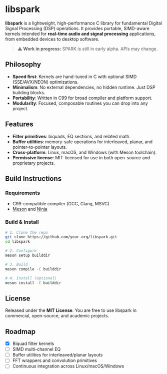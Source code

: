 # libspark

**libspark** is a lightweight, high-performance C library for fundamental
Digital Signal Processing (DSP) operations. It provides portable, SIMD-aware
kernels intended for **real-time audio and signal processing** applications,
from embedded devices to desktop software.

> **⚠️ Work in progress:** SPARK is still in early alpha. APIs may change.


## Philosophy

* **Speed first**: Kernels are hand-tuned in C with optional SIMD (SSE/AVX/NEON) optimizations.
* **Minimalism**: No external dependencies, no hidden runtime. Just DSP building blocks.
* **Portability**: Written in C99 for broad compiler and platform support.
* **Modularity**: Focused, composable routines you can drop into any project.

## Features

* **Filter primitives**: biquads, EQ sections, and related math.
* **Buffer utilities**: memory-safe operations for interleaved, planar, and pointer-to-pointer layouts.
* **Cross-platform**: Linux, macOS, and Windows (with Meson toolchain).
* **Permissive license**: MIT-licensed for use in both open-source and proprietary projects.

## Build Instructions

### Requirements

* C99-compatible compiler (GCC, Clang, MSVC)
* [Meson](https://mesonbuild.com) and [Ninja](https://ninja-build.org)

### Build & Install

```bash
# 1. Clone the repo
git clone https://github.com/your-org/libspark.git
cd libspark

# 2. Configure
meson setup builddir

# 3. Build
meson compile -C builddir

# 4. Install (optional)
meson install -C builddir
```

## License

Released under the **MIT License**. You are free to use libspark in commercial,
open-source, and academic projects.

## Roadmap

* [x] Biquad filter kernels
* [ ] SIMD multi-channel EQ
* [ ] Buffer utilities for interleaved/planar layouts
* [ ] FFT wrappers and convolution primitives
* [ ] Continuous integration across Linux/macOS/Windows

